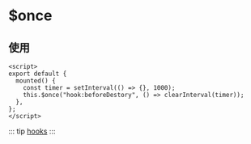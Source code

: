 # $once

## 使用

```vue
<script>
export default {
  mounted() {
    const timer = setInterval(() => {}, 1000);
    this.$once("hook:beforeDestory", () => clearInterval(timer));
  },
};
</script>
```

::: tip
[hooks](http://www.baidu.com)
:::
